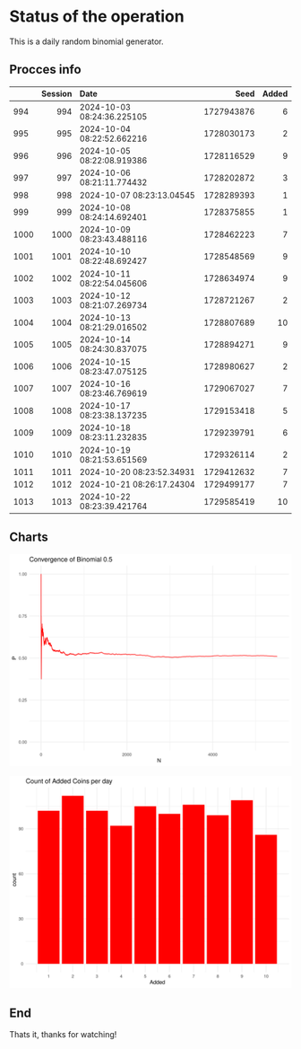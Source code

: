 # Status of the operation
  
  This is a daily random binomial generator.
  
## Procces info

|     | Session|Date                       |       Seed| Added|
|:----|-------:|:--------------------------|----------:|-----:|
|994  |     994|2024-10-03 08:24:36.225105 | 1727943876|     6|
|995  |     995|2024-10-04 08:22:52.662216 | 1728030173|     2|
|996  |     996|2024-10-05 08:22:08.919386 | 1728116529|     9|
|997  |     997|2024-10-06 08:21:11.774432 | 1728202872|     3|
|998  |     998|2024-10-07 08:23:13.04545  | 1728289393|     1|
|999  |     999|2024-10-08 08:24:14.692401 | 1728375855|     1|
|1000 |    1000|2024-10-09 08:23:43.488116 | 1728462223|     7|
|1001 |    1001|2024-10-10 08:22:48.692427 | 1728548569|     9|
|1002 |    1002|2024-10-11 08:22:54.045606 | 1728634974|     9|
|1003 |    1003|2024-10-12 08:21:07.269734 | 1728721267|     2|
|1004 |    1004|2024-10-13 08:21:29.016502 | 1728807689|    10|
|1005 |    1005|2024-10-14 08:24:30.837075 | 1728894271|     9|
|1006 |    1006|2024-10-15 08:23:47.075125 | 1728980627|     2|
|1007 |    1007|2024-10-16 08:23:46.769619 | 1729067027|     7|
|1008 |    1008|2024-10-17 08:23:38.137235 | 1729153418|     5|
|1009 |    1009|2024-10-18 08:23:11.232835 | 1729239791|     6|
|1010 |    1010|2024-10-19 08:21:53.651569 | 1729326114|     2|
|1011 |    1011|2024-10-20 08:23:52.34931  | 1729412632|     7|
|1012 |    1012|2024-10-21 08:26:17.24304  | 1729499177|     7|
|1013 |    1013|2024-10-22 08:23:39.421764 | 1729585419|    10|

## Charts 

![](charts/plot1.png)

![](charts/plot2.png)

## End

Thats it, thanks for watching!
